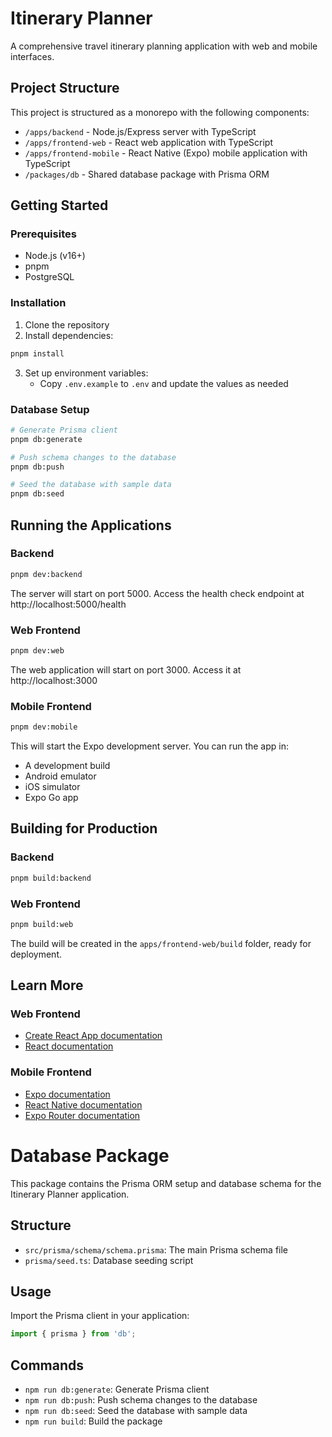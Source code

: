 # Itinerary Planner

A comprehensive travel itinerary planning application with web and mobile interfaces.

## Project Structure

This project is structured as a monorepo with the following components:

- `/apps/backend` - Node.js/Express server with TypeScript
- `/apps/frontend-web` - React web application with TypeScript
- `/apps/frontend-mobile` - React Native (Expo) mobile application with TypeScript
- `/packages/db` - Shared database package with Prisma ORM

## Getting Started

### Prerequisites

- Node.js (v16+)
- pnpm
- PostgreSQL

### Installation

1. Clone the repository
2. Install dependencies:

```bash
pnpm install
```

3. Set up environment variables:
   - Copy `.env.example` to `.env` and update the values as needed

### Database Setup

```bash
# Generate Prisma client
pnpm db:generate

# Push schema changes to the database
pnpm db:push

# Seed the database with sample data
pnpm db:seed
```

## Running the Applications

### Backend

```bash
pnpm dev:backend
```

The server will start on port 5000. Access the health check endpoint at http://localhost:5000/health

### Web Frontend

```bash
pnpm dev:web
```

The web application will start on port 3000. Access it at http://localhost:3000

### Mobile Frontend

```bash
pnpm dev:mobile
```

This will start the Expo development server. You can run the app in:
- A development build
- Android emulator
- iOS simulator
- Expo Go app

## Building for Production

### Backend

```bash
pnpm build:backend
```

### Web Frontend

```bash
pnpm build:web
```

The build will be created in the `apps/frontend-web/build` folder, ready for deployment.

## Learn More

### Web Frontend

- [Create React App documentation](https://facebook.github.io/create-react-app/docs/getting-started)
- [React documentation](https://reactjs.org/)

### Mobile Frontend

- [Expo documentation](https://docs.expo.dev/)
- [React Native documentation](https://reactnative.dev/)
- [Expo Router documentation](https://docs.expo.dev/router/introduction)

# Database Package

This package contains the Prisma ORM setup and database schema for the Itinerary Planner application.

## Structure

- `src/prisma/schema/schema.prisma`: The main Prisma schema file
- `prisma/seed.ts`: Database seeding script

## Usage

Import the Prisma client in your application:

```typescript
import { prisma } from 'db';
```

## Commands

- `npm run db:generate`: Generate Prisma client
- `npm run db:push`: Push schema changes to the database
- `npm run db:seed`: Seed the database with sample data
- `npm run build`: Build the package